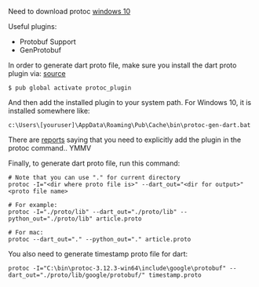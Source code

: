Need to download protoc [windows 10](https://github.com/protocolbuffers/protobuf/releases/)

Useful plugins:
<ul>
<li>Protobuf Support</li>
<li>GenProtobuf</li>
</ul>

In order to generate dart proto file, make sure you install the dart proto plugin via: 
[source](https://grpc.io/docs/languages/dart/quickstart/#protocol-buffers-v3)

```
$ pub global activate protoc_plugin
```

And then add the installed plugin to your system path.  For Windows 10, it is installed somewhere like:

```buildoutcfg
c:\Users\[youruser]\AppData\Roaming\Pub\Cache\bin\protoc-gen-dart.bat
```
There are [reports](https://github.com/grpc/grpc-dart/issues/71#issuecomment-375925210) saying that you need to explicitly add the plugin in the protoc command.. YMMV

Finally, to generate dart proto file, run this command:
```commandline
# Note that you can use "." for current directory
protoc -I="<dir where proto file is>" --dart_out="<dir for output>" <proto file name>

# For example: 
protoc -I="./proto/lib" --dart_out="./proto/lib" --python_out="./proto/lib" article.proto

# For mac:
protoc --dart_out="." --python_out="." article.proto
```

You also need to generate timestamp proto file for dart:
```
protoc -I="C:\bin\protoc-3.12.3-win64\include\google\protobuf" --dart_out="./proto/lib/google/protobuf/" timestamp.proto
```
